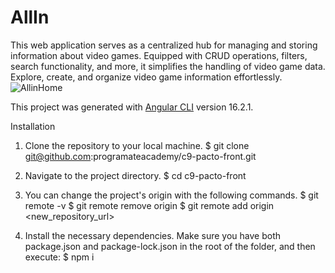 # AllIn
This web application serves as a centralized hub for managing and storing information about video games. Equipped with CRUD operations, filters, search functionality, and more, it simplifies the handling of video game data.
Explore, create, and organize video game information effortlessly.
![AllinHome](https://github.com/Brayanl0-o/AllInSite_Angular/assets/107898232/7524ae27-652f-4c3a-8028-6d326cdf1421)

This project was generated with [Angular CLI](https://github.com/angular/angular-cli) version 16.2.1.

Installation
1. Clone the repository to your local machine.
  $ git clone git@github.com:programateacademy/c9-pacto-front.git

2. Navigate to the project directory.
  $ cd c9-pacto-front

3. You can change the project's origin with the following commands.
  $ git remote -v
  $ git remote remove origin
  $ git remote add origin <new_repository_url>

4. Install the necessary dependencies. Make sure you have both package.json and package-lock.json in the root of the folder, and then execute:
  $ npm i

